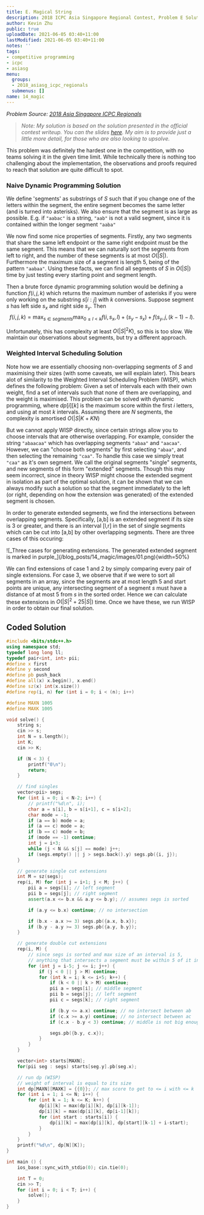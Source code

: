 ```yaml
---
title: E. Magical String
description: 2018 ICPC Asia Singapore Regional Contest, Problem E Solution
author: Kevin Zhu
public: true
uploadDate: 2021-06-05 03:40+11:00
lastModified: 2021-06-05 03:40+11:00
notes: ''
tags:
- competitive programming
- icpc
- asiasg
menu:
  groups:
  - 2018_asiasg_icpc_regionals
  submenus: []
name: 14_magic
---
```

_Problem Source: [2018 Asia Singapore ICPC Regionals](https://asiasg18.kattis.com/problems)_

> _Note: My solution is based on the solution presented in the official contest writeup. You can the slides [here](https://www.comp.nus.edu.sg/~acmicpc/icpcsg18-analysis_SHU.pdf). My aim is to provide just a little more detail, for those who are also looking to upsolve._

This problem was definitely the hardest one in the competition, with no teams solving it in the given time limit. While technically there is nothing too challenging about the implementation, the observations and proofs required to reach that solution are quite difficult to spot.

### Naive Dynamic Programming Solution
We define 'segments' as substrings of $S$ such that if you change one of the letters within the segment, the entire segment becomes the same letter (and is turned into asterisks). We also ensure that the segment is as large as possible. E.g. if `"aabac"` is a string, `"aab"` is not a valid segment, since it is contained within the longer segment `"aaba"`

We now find some nice properties of segments. Firstly, any two segments that share the same left endpoint or the same right endpoint must be the same segment. This means that we can naturally sort the segments from left to right, and the number of these segments is at most $O(|S|)$. Furthermore the maximum size of a segment is length 5, being of the pattern `"aabaa"`. Using these facts, we can find all segments of $S$ in $O(|S|)$ time by just testing every starting point and segment length.

Then a brute force dynamic programming solution would be defining a function $f(i, j, k)$ which returns the maximum number of asterisks if you were only working on the substring $s[i:j]$ with $k$ conversions. Suppose segment $s$ has left side $s_x$ and right side $s_y$. Then
$$f(i, j, k) = \max_{s \in segments} \max_{0 \le l < k} f(i, s_x, l) + (s_y - s_x) + f(s_y, j, (k-1)-l).$$

Unfortunately, this has complexity at least $O(|S|^2 K)$, so this is too slow. We maintain our observations about segments, but try a different approach.

### Weighted Interval Scheduling Solution
Note how we are essentially choosing non-overlapping segments of $S$ and maximising their sizes (with some caveats, we will explain later). This bears alot of similarity to the Weighted Interval Scheduling Problem (WISP), which defines the following problem: Given a set of intervals each with their own weight, find a set of intervals such that none of them are overlapping, and the weight is maximised. This problem can be solved with dynamic programming, where $dp[i][k]$ is the maximum score within the first $i$ letters, and using at most $k$ intervals. Assuming there are $N$ segments, the complexity is amortised $O(|S|K + KN)$

But we cannot apply WISP directly, since certain strings allow you to choose intervals that are otherwise overlapping. For example, consider the string `"abaacaa"` which has overlapping segments `"abaa"` and `"aacaa"`. However, we can "choose both segments" by first selecting `"abaa"`, and then selecting the remaining `"caa"`. To handle this case we simply treat `"caa"` as it's own segment. We call the original segments "single" segments, and new segments of this form "extended" segments. Though this may seem incorrect, since in theory WISP might choose the extended segment in isolation as part of the optimal solution, it can be shown that we can always modify such a solution so that the segment immediately to the left (or right, depending on how the extension was generated) of the extended segment is chosen.

In order to generate extended segments, we find the intersections between overlapping segments. Specifically, [a,b] is an extended segment if its size is 3 or greater, and there is an interval [l,r] in the set of single segments which can be cut into [a,b] by other overlapping segments. There are three cases of this occuring:

<div class="centering w-100 my-4">
![_Three cases for generating extensions. The generated extended segment is marked in purple_](/blog_posts/14_magic/images/01.png){width=50%}
</div>

We can find extensions of case 1 and 2 by simply comparing every pair of single extensions. For case 3, we observe that if we were to sort all segments in an array, since the segments are at most length 5 and start points are unique, any intersecting segment of a segment $s$ must have a distance of at most 5 from $s$ in the sorted order. Hence we can calculate these extensions in $O(|S|^2 + 25|S|)$ time. Once we have these, we run WISP in order to obtain our final solution.

## Coded Solution
``` {.cpp .numberLines}
#include <bits/stdc++.h>
using namespace std;
typedef long long ll;
typedef pair<int, int> pii;
#define x first
#define y second
#define pb push_back
#define all(x) x.begin(), x.end()
#define sz(x) int(x.size())
#define rep(i, n) for (int i = 0; i < (n); i++)

#define MAXN 1005
#define MAXK 1005

void solve() {
	string s;
	cin >> s;
	int N = s.length();
	int K;
	cin >> K;

	if (N < 3) {
		printf("0\n");
		return;
	}

	// find singles
	vector<pii> segs;
	for (int i = 0; i < N-2; i++) {
		// printf("%d\n", i);
		char a = s[i], b = s[i+1], c = s[i+2];
		char mode = -1;
		if (a == b) mode = a;
		if (a == c) mode = a;
		if (b == c) mode = b;
		if (mode == -1) continue;
		int j = i+3;
		while (j < N && s[j] == mode) j++;
		if (segs.empty() || j > segs.back().y) segs.pb({i, j});
	}

	// generate single cut extensions
	int M = sz(segs);
	rep(i, M) for (int j = i+1; j < M; j++) {
		pii a = segs[i]; // left segment
		pii b = segs[j]; // right segment
		assert(a.x <= b.x && a.y <= b.y); // assumes segs is sorted

		if (a.y <= b.x) continue; // no intersection

		if (b.x - a.x >= 3) segs.pb({a.x, b.x});
		if (b.y - a.y >= 3) segs.pb({a.y, b.y});
	}

	// generate double cut extensions
	rep(i, M) {
		// since segs is sorted and max size of an interval is 5,
		// anything that intersects a segment must be within 5 of it in segs.
		for (int j = i-5; j <= i; j++) {
			if (j < 0 || j > M) continue;
			for (int k = i; k <= i+5; k++) {
				if (k < 0 || k > M) continue;
				pii a = segs[i]; // middle segment
				pii b = segs[j]; // left segment
				pii c = segs[k]; // right segment

				if (b.y <= a.x) continue; // no intersect between ab
				if (c.x >= a.y) continue; // no intersect between ac
				if (c.x - b.y < 3) continue; // middle is not big enough

				segs.pb({b.y, c.x});
			}
		}
	}

	vector<int> starts[MAXN];
	for(pii seg : segs) starts[seg.y].pb(seg.x);

	// run dp (WISP)
    // weight of interval is equal to its size
	int dp[MAXN][MAXK] = {{0}}; // max score to get to <= i with <= k
	for (int i = 1; i <= N; i++) {
		for (int k = 1; k <= K; k++) {
			dp[i][k] = max(dp[i][k], dp[i][k-1]);
			dp[i][k] = max(dp[i][k], dp[i-1][k]);
			for (int start : starts[i]) {
				dp[i][k] = max(dp[i][k], dp[start][k-1] + i-start);
			}
		}
	}
	printf("%d\n", dp[N][K]);
}

int main () {
	ios_base::sync_with_stdio(0); cin.tie(0);

	int T = 0;
	cin >> T;
	for (int i = 0; i < T; i++) {
		solve();
	}
}

```
